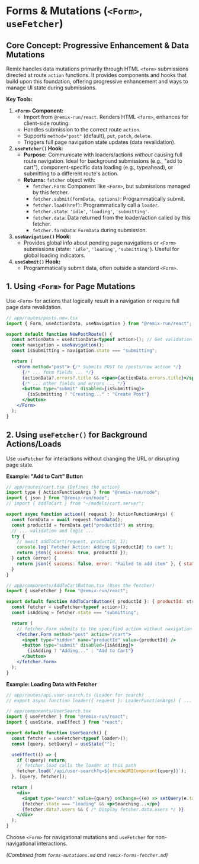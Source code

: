 # Forms & Mutations (`<Form>`, `useFetcher`)

## Core Concept: Progressive Enhancement & Data Mutations

Remix handles data mutations primarily through HTML `<form>` submissions directed at route `action` functions. It provides components and hooks that build upon this foundation, offering progressive enhancement and ways to manage UI state during submissions.

**Key Tools:**

1.  **`<Form>` Component:**
    *   Import from `@remix-run/react`. Renders HTML `<form>`, enhances for client-side routing.
    *   Handles submission to the correct route `action`.
    *   Supports `method="post"` (default), `put`, `patch`, `delete`.
    *   Triggers full page navigation state updates (data revalidation).
2.  **`useFetcher()` Hook:**
    *   **Purpose:** Communicate with loaders/actions *without* causing full route navigation. Ideal for background submissions (e.g., "add to cart"), component-specific data loading (e.g., typeahead), or submitting to a different route's action.
    *   **Returns:** `fetcher` object with:
        *   `fetcher.Form`: Component like `<Form>`, but submissions managed by this fetcher.
        *   `fetcher.submit(formData, options)`: Programmatically submit.
        *   `fetcher.load(href)`: Programmatically call a `loader`.
        *   `fetcher.state`: `'idle'`, `'loading'`, `'submitting'`.
        *   `fetcher.data`: Data returned from the loader/action called by this fetcher.
        *   `fetcher.formData`: `FormData` during submission.
3.  **`useNavigation()` Hook:**
    *   Provides global info about pending page navigations or `<Form>` submissions (state: `'idle'`, `'loading'`, `'submitting'`). Useful for global loading indicators.
4.  **`useSubmit()` Hook:**
    *   Programmatically submit data, often outside a standard `<Form>`.

## 1. Using `<Form>` for Page Mutations

Use `<Form>` for actions that logically result in a navigation or require full page data revalidation.

```jsx
// app/routes/posts.new.tsx
import { Form, useActionData, useNavigation } from "@remix-run/react";

export default function NewPostRoute() {
  const actionData = useActionData<typeof action>(); // Get validation errors
  const navigation = useNavigation();
  const isSubmitting = navigation.state === "submitting";

  return (
    <Form method="post"> {/* Submits POST to /posts/new action */}
      {/* ... form fields ... */}
      {actionData?.errors?.title && <span>{actionData.errors.title}</span>}
      {/* ... other fields and errors ... */}
      <button type="submit" disabled={isSubmitting}>
        {isSubmitting ? "Creating..." : "Create Post"}
      </button>
    </Form>
  );
}
```

## 2. Using `useFetcher()` for Background Actions/Loads

Use `useFetcher` for interactions without changing the URL or disrupting page state.

**Example: "Add to Cart" Button**

```jsx
// app/routes/cart.tsx (Defines the action)
import type { ActionFunctionArgs } from "@remix-run/node";
import { json } from "@remix-run/node";
// import { addToCart } from "~/models/cart.server";

export async function action({ request }: ActionFunctionArgs) {
  const formData = await request.formData();
  const productId = formData.get("productId") as string;
  // ... validation and logic ...
  try {
    // await addToCart(request, productId, 1);
    console.log(`Fetcher Action: Adding ${productId} to cart`);
    return json({ success: true, productId });
  } catch (error) {
    return json({ success: false, error: "Failed to add item" }, { status: 500 });
  }
}

// app/components/AddToCartButton.tsx (Uses the fetcher)
import { useFetcher } from "@remix-run/react";

export default function AddToCartButton({ productId }: { productId: string }) {
  const fetcher = useFetcher<typeof action>();
  const isAdding = fetcher.state === "submitting";

  return (
    // fetcher.Form submits to the specified action without navigation
    <fetcher.Form method="post" action="/cart">
      <input type="hidden" name="productId" value={productId} />
      <button type="submit" disabled={isAdding}>
        {isAdding ? "Adding..." : "Add to Cart"}
      </button>
    </fetcher.Form>
  );
}
```

**Example: Loading Data with Fetcher**

```jsx
// app/routes/api.user-search.ts (Loader for search)
// export async function loader({ request }: LoaderFunctionArgs) { ... return json({ users }); }

// app/components/UserSearch.tsx
import { useFetcher } from "@remix-run/react";
import { useState, useEffect } from "react";

export default function UserSearch() {
  const fetcher = useFetcher<typeof loader>();
  const [query, setQuery] = useState("");

  useEffect(() => {
    if (!query) return;
    // fetcher.load calls the loader at this path
    fetcher.load(`/api/user-search?q=${encodeURIComponent(query)}`);
  }, [query, fetcher]);

  return (
    <div>
      <input type="search" value={query} onChange={(e) => setQuery(e.target.value)} />
      {fetcher.state === "loading" && <p>Searching...</p>}
      {fetcher.data?.users && ( /* Display fetcher.data.users */ )}
    </div>
  );
}
```

Choose `<Form>` for navigational mutations and `useFetcher` for non-navigational interactions.

*(Combined from `forms-mutations.md` and `remix-forms-fetcher.md`)*